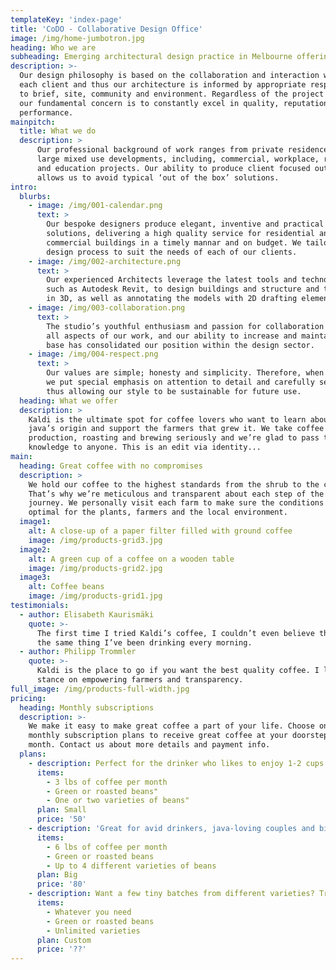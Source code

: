 ```yaml
---
templateKey: 'index-page'
title: 'CoDO - Collaborative Design Office'
image: /img/home-jumbotron.jpg
heading: Who we are
subheading: Emerging architectural design practice in Melbourne offering fresh and innovative ideas
description: >-
  Our design philosophy is based on the collaboration and interaction with 
  each client and thus our architecture is informed by appropriate responses 
  to brief, site, community and environment. Regardless of the project scale, 
  our fundamental concern is to constantly excel in quality, reputation and 
  performance.
mainpitch:
  title: What we do
  description: >
      Our professional background of work ranges from private residences to 
      large mixed use developments, including, commercial, workplace, retail 
      and education projects. Our ability to produce client focused outcomes 
      allows us to avoid typical ‘out of the box’ solutions.
intro:
  blurbs:
    - image: /img/001-calendar.png
      text: >
        Our bespoke designers produce elegant, inventive and practical design 
        solutions, delivering a high quality service for residential and 
        commercial buildings in a timely mannar and on budget. We tailor our 
        design process to suit the needs of each of our clients.
    - image: /img/002-architecture.png
      text: >
        Our experienced Architects leverage the latest tools and technologies, 
        such as Autodesk Revit, to design buildings and structure and their components 
        in 3D, as well as annotating the models with 2D drafting elements.
    - image: /img/003-collaboration.png
      text: >
        The studio’s youthful enthusiasm and passion for collaboration pervades 
        all aspects of our work, and our ability to increase and maintain our client 
        base has consolidated our position within the design sector.
    - image: /img/004-respect.png
      text: >
        Our values are simple; honesty and simplicity. Therefore, when designing, 
        we put special emphasis on attention to detail and carefully selected materials, 
        thus allowing our style to be sustainable for future use. 
  heading: What we offer
  description: >
    Kaldi is the ultimate spot for coffee lovers who want to learn about their
    java’s origin and support the farmers that grew it. We take coffee
    production, roasting and brewing seriously and we’re glad to pass that
    knowledge to anyone. This is an edit via identity...
main:
  heading: Great coffee with no compromises
  description: >
    We hold our coffee to the highest standards from the shrub to the cup.
    That’s why we’re meticulous and transparent about each step of the coffee’s
    journey. We personally visit each farm to make sure the conditions are
    optimal for the plants, farmers and the local environment.
  image1:
    alt: A close-up of a paper filter filled with ground coffee
    image: /img/products-grid3.jpg
  image2:
    alt: A green cup of a coffee on a wooden table
    image: /img/products-grid2.jpg
  image3:
    alt: Coffee beans
    image: /img/products-grid1.jpg
testimonials:
  - author: Elisabeth Kaurismäki
    quote: >-
      The first time I tried Kaldi’s coffee, I couldn’t even believe that was
      the same thing I’ve been drinking every morning.
  - author: Philipp Trommler
    quote: >-
      Kaldi is the place to go if you want the best quality coffee. I love their
      stance on empowering farmers and transparency.
full_image: /img/products-full-width.jpg
pricing:
  heading: Monthly subscriptions
  description: >-
    We make it easy to make great coffee a part of your life. Choose one of our
    monthly subscription plans to receive great coffee at your doorstep each
    month. Contact us about more details and payment info.
  plans:
    - description: Perfect for the drinker who likes to enjoy 1-2 cups per day.
      items:
        - 3 lbs of coffee per month
        - Green or roasted beans"
        - One or two varieties of beans"
      plan: Small
      price: '50'
    - description: 'Great for avid drinkers, java-loving couples and bigger crowds'
      items:
        - 6 lbs of coffee per month
        - Green or roasted beans
        - Up to 4 different varieties of beans
      plan: Big
      price: '80'
    - description: Want a few tiny batches from different varieties? Try our custom plan
      items:
        - Whatever you need
        - Green or roasted beans
        - Unlimited varieties
      plan: Custom
      price: '??'
---
```


